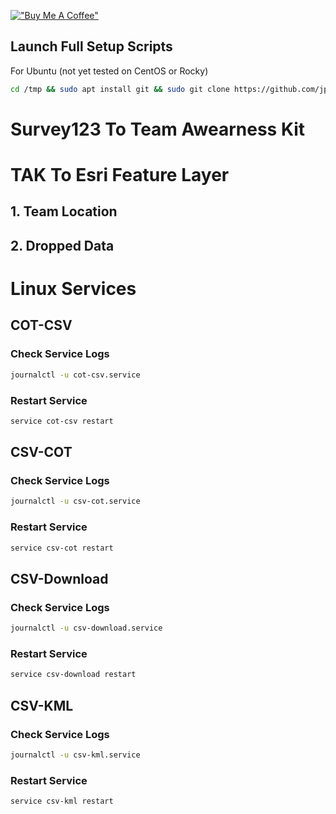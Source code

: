 [!["Buy Me A Coffee"](https://www.buymeacoffee.com/assets/img/custom_images/orange_img.png)](https://www.buymeacoffee.com/jpat)

## Launch Full Setup Scripts
For Ubuntu (not yet tested on CentOS or Rocky)
```bash
cd /tmp && sudo apt install git && sudo git clone https://github.com/jpat-12/TeamAwearnessKit-Esri-Integration.git && cd TeamAwearnessKit-Esri-Integration && cd scripts && chmod +x ubuntu.sh && cd /opt/TAK-Esri && ls -la 
```


# Survey123 To Team Awearness Kit



# TAK To Esri Feature Layer
## 1. Team Location


## 2. Dropped Data 


# Linux Services

## COT-CSV

### Check Service Logs
```bash
journalctl -u cot-csv.service
```
### Restart Service 
```bash
service cot-csv restart
```

## CSV-COT
### Check Service Logs
```bash
journalctl -u csv-cot.service
```
### Restart Service 
```bash
service csv-cot restart
```
## CSV-Download
### Check Service Logs
```bash
journalctl -u csv-download.service
```
### Restart Service 
```bash
service csv-download restart
```

## CSV-KML
### Check Service Logs
```bash
journalctl -u csv-kml.service
```
### Restart Service 
```bash
service csv-kml restart
```

